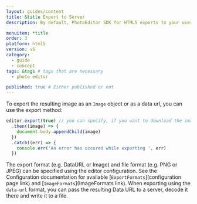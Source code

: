 ```yaml
---
layout: guides/content
title: &title Export to Server
description: By default, PhotoEditor SDK for HTML5 exports to your user's device. Learn how to disable the automatic download and export to a server instead.

menuitem: *title
order: 3
platform: html5
version: v5
category:
  - guide
  - concept
tags: &tags # tags that are necessary
  - photo editor

published: true # Either published or not
---
```


To export the resulting image as an `Image` object or as a data url, you can use the export method:

```js
editor.export(true) // you can specify, if you want to download the image, this will override the enabelDownload in config
  .then((image) => {
    document.body.appendChild(image)
  })
  .catch((err) => {
    console.err('An error has occured while exporting ', err)
  })
```

The export format (e.g. DataURL or Image) and file format (e.g. PNG or JPEG) can be specified using the editor configuration. See the Configuration documentation for available [`ExportFormats`](configuration page link) and [`ImageFormats`](ImageFormats link). When exporting using the `data-url` format, you can pass the resulting Data URL to a server, decode it there and write it to a file.
